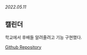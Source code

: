 ###### 2022.05.11


## 캘린더 
학교에서 후배들 알려줄려고 기능 구현했다.        

[Github Repository](https://github.com/Minseok0917/simple-calendar)
